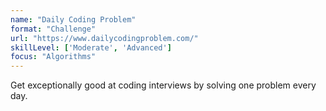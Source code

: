 ```yaml
---
name: "Daily Coding Problem"
format: "Challenge"
url: "https://www.dailycodingproblem.com/"
skillLevel: ['Moderate', 'Advanced']
focus: "Algorithms"
---
```


Get exceptionally good at coding interviews by solving one problem every day.
